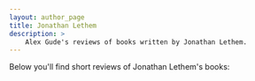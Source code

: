 ```yaml
---
layout: author_page
title: Jonathan Lethem
description: >
    Alex Gude's reviews of books written by Jonathan Lethem.
---
```


Below you'll find short reviews of Jonathan Lethem's books: